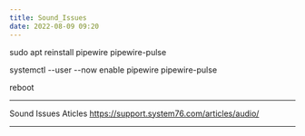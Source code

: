 ```yaml
---
title: Sound_Issues
date: 2022-08-09 09:20
---
```

sudo apt reinstall pipewire pipewire-pulse

systemctl --user --now enable pipewire pipewire-pulse

reboot

---
Sound Issues Aticles
https://support.system76.com/articles/audio/

---
